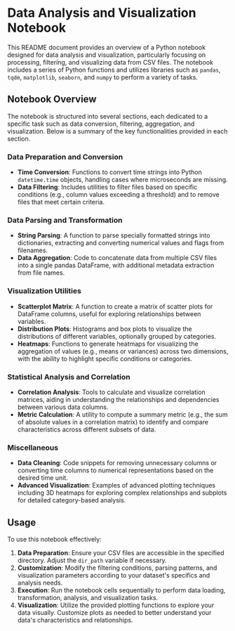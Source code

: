 # Data Analysis and Visualization Notebook

This README document provides an overview of a Python notebook designed for data analysis and visualization, particularly focusing on processing, filtering, and visualizing data from CSV files. The notebook includes a series of Python functions and utilizes libraries such as `pandas`, `tqdm`, `matplotlib`, `seaborn`, and `numpy` to perform a variety of tasks.

## Notebook Overview

The notebook is structured into several sections, each dedicated to a specific task such as data conversion, filtering, aggregation, and visualization. Below is a summary of the key functionalities provided in each section.

### Data Preparation and Conversion

- **Time Conversion**: Functions to convert time strings into Python `datetime.time` objects, handling cases where microseconds are missing.
- **Data Filtering**: Includes utilities to filter files based on specific conditions (e.g., column values exceeding a threshold) and to remove files that meet certain criteria.

### Data Parsing and Transformation

- **String Parsing**: A function to parse specially formatted strings into dictionaries, extracting and converting numerical values and flags from filenames.
- **Data Aggregation**: Code to concatenate data from multiple CSV files into a single pandas DataFrame, with additional metadata extraction from file names.

### Visualization Utilities

- **Scatterplot Matrix**: A function to create a matrix of scatter plots for DataFrame columns, useful for exploring relationships between variables.
- **Distribution Plots**: Histograms and box plots to visualize the distributions of different variables, optionally grouped by categories.
- **Heatmaps**: Functions to generate heatmaps for visualizing the aggregation of values (e.g., means or variances) across two dimensions, with the ability to highlight specific conditions or categories.

### Statistical Analysis and Correlation

- **Correlation Analysis**: Tools to calculate and visualize correlation matrices, aiding in understanding the relationships and dependencies between various data columns.
- **Metric Calculation**: A utility to compute a summary metric (e.g., the sum of absolute values in a correlation matrix) to identify and compare characteristics across different subsets of data.

### Miscellaneous

- **Data Cleaning**: Code snippets for removing unnecessary columns or converting time columns to numerical representations based on the desired time unit.
- **Advanced Visualization**: Examples of advanced plotting techniques including 3D heatmaps for exploring complex relationships and subplots for detailed category-based analysis.

## Usage

To use this notebook effectively:

1. **Data Preparation**: Ensure your CSV files are accessible in the specified directory. Adjust the `dir_path` variable if necessary.
2. **Customization**: Modify the filtering conditions, parsing patterns, and visualization parameters according to your dataset's specifics and analysis needs.
3. **Execution**: Run the notebook cells sequentially to perform data loading, transformation, analysis, and visualization tasks.
4. **Visualization**: Utilize the provided plotting functions to explore your data visually. Customize plots as needed to better understand your data's characteristics and relationships.